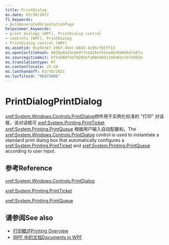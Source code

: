 ```yaml
---
title: PrintDialog
ms.date: 03/30/2017
f1_keywords:
- AutoGeneratedOrientationPage
helpviewer_keywords:
- print dialogs [WPF], PrintDialog control
- controls [WPF], PrintDialog
- PrintDialog control [WPF]
ms.assetid: 0ce9e3e7-206f-45ec-b845-4c05cfb5ff1d
ms.openlocfilehash: 8030a9a25c86dffcbd28af61ea4b3948d647e6fa
ms.sourcegitcommit: bf5dd80f4d7b202afa90e90d1148402c5474d826
ms.translationtype: MT
ms.contentlocale: zh-CN
ms.lasthandoff: 03/30/2021
ms.locfileid: "96973606"
---
```

# <a name="printdialog"></a><span data-ttu-id="e307a-102">PrintDialog</span><span class="sxs-lookup"><span data-stu-id="e307a-102">PrintDialog</span></span>
<span data-ttu-id="e307a-103"><xref:System.Windows.Controls.PrintDialog>控件用于实例化标准的 "打印" 对话框，该对话框可 <xref:System.Printing.PrintTicket> <xref:System.Printing.PrintQueue> 根据用户输入自动配置和。</span><span class="sxs-lookup"><span data-stu-id="e307a-103">The <xref:System.Windows.Controls.PrintDialog> control is used to instantiate a standard print dialog box that automatically configures a <xref:System.Printing.PrintTicket> and <xref:System.Printing.PrintQueue> according to user input.</span></span>  
  
## <a name="reference"></a><span data-ttu-id="e307a-104">参考</span><span class="sxs-lookup"><span data-stu-id="e307a-104">Reference</span></span>  
 <xref:System.Windows.Controls.PrintDialog>  
  
 <xref:System.Printing.PrintTicket>  
  
 <xref:System.Printing.PrintQueue>  
  
## <a name="see-also"></a><span data-ttu-id="e307a-105">请参阅</span><span class="sxs-lookup"><span data-stu-id="e307a-105">See also</span></span>

- [<span data-ttu-id="e307a-106">打印概述</span><span class="sxs-lookup"><span data-stu-id="e307a-106">Printing Overview</span></span>](../advanced/printing-overview.md)
- [<span data-ttu-id="e307a-107">WPF 中的文档</span><span class="sxs-lookup"><span data-stu-id="e307a-107">Documents in WPF</span></span>](../advanced/documents-in-wpf.md)
